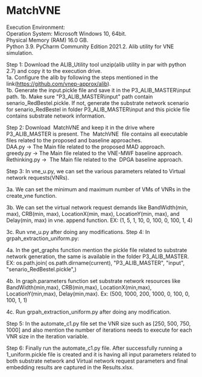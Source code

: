 # MatchVNE
Execution Environment: <br />
Operation System: Microsoft Windows 10, 64bit.<br />
Physical Memory (RAM) 16.0 GB.<br />
Python 3.9. PyCharm Community Edition 2021.2. Alib utility for VNE simulation.<br />

Step 1: Download the ALIB_Utility tool unzip(alib utility in par with python 2.7) and copy it to the execution drive. <br />
1a. Configure the alib by following the steps mentioned in the link(https://github.com/vnep-approx/alib).<br />
1b. Generate the input.pickle file and save it in the P3_ALIB_MASTER\input path. 1b. Make sure "P3_ALIB_MASTER\input" path contain senario_RedBestel.pickle. If not, generate the substrate network scenario for senario_RedBestel in folder P3_ALIB_MASTER\input and this pickle file contains substrate network information.<br />

Step 2: Download  MatchVNE and keep it in the drive where P3_ALIB_MASTER is present. The  MatchVNE  file contains all executable files related to the proposed and baseline approaches. <br />
DAA.py -> The Main file related to the proposed MAD approach.<br />
greedy.py -> The Main file related to the VNE-MWF baseline approach.<br />
Rethinking.py ->  The Main file related to the  DPGA baseline approach.<br />

Step 3: In vne_u.py, we can set the various parameters related to Virtual network requests(VNRs).<br />

3a. We can set the minimum and maximum number of VMs of VNRs in the create_vne function.<br />

3b. We can set the virtual network request demands like BandWidth(min, max), CRB(min, max), LocationX(min, max), LocationY(min, max), and Delay(min, max) in vne. append function. EX: (1, 5, 1, 10, 0, 100, 0, 100, 1, 4)<br />

3c. Run vne_u.py after doing any modifications. Step 4: In grpah_extraction_uniform.py:<br />

4a. In the get_graphs function mention the pickle file related to substrate network generation, the same is available in the folder P3_ALIB_MASTER. EX: os.path.join( os.path.dirname(current), "P3_ALIB_MASTER", "input", "senario_RedBestel.pickle",)<br />

4b. In graph.parameters function set substrate network resources like BandWidth(min,max), CRB(min,max), LocationX(min,max), LocationY(min,max), Delay(min,max). Ex: (500, 1000, 200, 1000, 0, 100, 0, 100, 1, 1)<br />

4c. Run grpah_extraction_uniform.py after doing any modification. <br />

Step 5: In the automate_c1.py file set the VNR size such as [250, 500, 750, 1000] and also mention the number of iterations needs to execute for each VNR size in the iteration variable.<br />

Step 6: Finally run the automate_c1.py file. After successfully running a 1_uniform.pickle file is created and it is having all input parameters related to both substrate network and Virtual network request parameters and final embedding results are captured in the Results.xlsx.  
